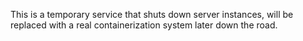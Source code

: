 This is a temporary service that shuts down server instances, will be replaced with a real containerization system later down the road.
